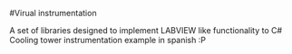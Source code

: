 #Virual instrumentation

A set of libraries designed to implement LABVIEW like functionality to C#
Cooling tower instrumentation example in spanish :P


